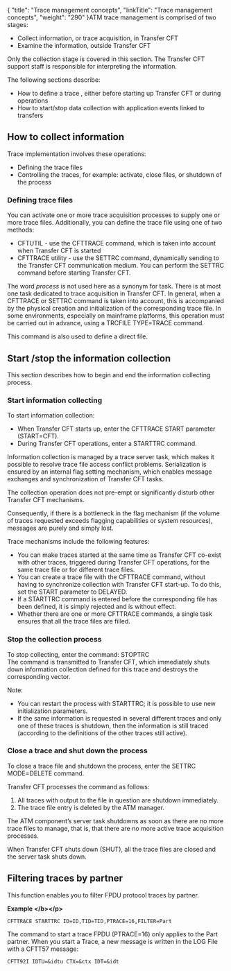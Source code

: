 {
    "title": "Trace  management concepts",
    "linkTitle": "Trace management concepts",
    "weight": "290"
}ATM trace management is comprised of two stages:

- Collect information,
    or trace acquisition, in Transfer CFT
- Examine the information, outside Transfer CFT

Only the collection stage is covered in this section. The Transfer CFT support staff is responsible for interpreting the information.

The following sections describe:

- How to define a trace
    , either before starting up Transfer CFT or during operations
- How to start/stop
    data collection with application events linked to transfers

<span id="Information_Collection"></span>

## How to collect information

Trace implementation involves these
operations:

- Defining
    the trace files
- Controlling the traces, for example:
    activate, close files, or shutdown of the process

<span id="Defining_trace_files"></span>

### Defining trace files

You can activate one or more trace acquisition processes to supply one or more trace files. Additionally, you can define the trace file using one of two methods:

- CFTUTIL - use the CFTTRACE command, which is taken into account
    when Transfer CFT is started
- CFTTRACE utility - use the SETTRC command, dynamically sending to the Transfer CFT communication medium. You can perform the SETTRC command before starting Transfer
    CFT.

The word *process* is not used here as a synonym for task. There is at
most one task dedicated to trace acquisition in Transfer CFT. In general, when a CFTTRACE or SETTRC command is taken into account, this
is accompanied by the physical creation and initialization of the corresponding
trace file. In some environments, especially on mainframe platforms, this
operation must be carried out in advance, using a TRCFILE TYPE=TRACE command.

This command is also used to define a direct file.

<span id="Managing_information_collection"></span><span id="How_to_start_and_stop_the_information_collection_process"></span>

## Start /stop the information collection

This section describes how to begin and end the information collecting
process.

<span id="Starting_information_collection"></span>

### Start information collecting

To start information collection:

- When Transfer CFT starts up,
    enter the CFTTRACE START parameter (START=CFT).
- During Transfer CFT operations,
    enter a STARTTRC command.

Information collection is managed by a trace server
task, which makes it possible to resolve trace file access conflict problems.
Serialization is ensured by an internal flag setting mechanism, which
enables message exchanges and synchronization of Transfer CFT tasks.

The collection operation does not pre-empt or significantly
disturb other Transfer CFT mechanisms.

Consequently, if there is a bottleneck in the flag
mechanism (if the volume of traces requested exceeds flagging capabilities
or system resources), messages are purely and simply lost.

Trace mechanisms include the following features:

- You can make traces
    started at the same time as Transfer CFT co-exist with other traces,
    triggered during Transfer CFT operations, for the same trace file or for
    different trace files.
- You can create
    a trace file with the CFTTRACE command, without having to synchronize
    collection with Transfer CFT start-up. To do this, set the START
    parameter to DELAYED.
- If a STARTTRC
    command is entered before the corresponding file has been defined, it
    is simply rejected and is without effect.
- Whether there are
    one or more CFTTRACE commands, a single task ensures that all the
    trace files are filled.

### Stop the collection process

To stop
collecting, enter the command: STOPTRC  
The command is transmitted to Transfer CFT, which immediately shuts
down information collection defined for this trace and destroys the corresponding
vector.

Note:

- You can restart the process with STARTTRC; it is possible to use new initialization parameters.
- If the same information
    is requested in several different traces and only one of these traces
    is shutdown, then the information is still traced (according to the
    definitions of the other traces still active).

<span id="Stopping"></span>

### Close a trace and shut down the process

To close a trace file and shutdown the process, enter the SETTRC
MODE=DELETE command.

Transfer CFT processes the command as follows:

1. All traces with output to the
    file in question are shutdown immediately.
1. The trace file entry is deleted
    by the ATM manager.

The ATM component’s server task shutdowns as soon
as there are no more trace files to manage, that is, that there are no
more active trace acquisition processes.

When Transfer CFT shuts down
(SHUT), all the trace files are closed and the server task shuts down.

<span id="Filtering_Traces_by_partner"></span>

## Filtering traces by partner

This function enables you to filter FPDU protocol traces
by partner.

****Example
&lt;/b>&lt;/p>****

`CFTTRACE STARTTRC ID=ID,TID=TID,PTRACE=16,FILTER=Part`

The command to start a trace FPDU (PTRACE=16) only applies to the Part partner. When you start a Trace, a new message is written
in the LOG File with a CFTT57 message:

`CFTT92I IDTU=&idtu CTX=&ctx IDT=&idt  `
